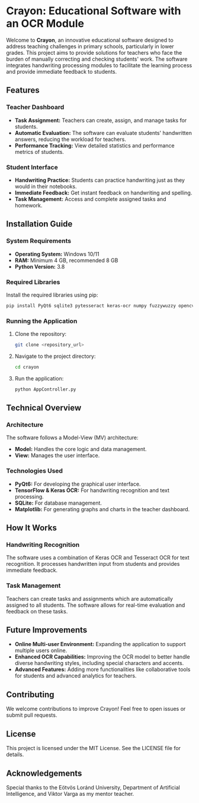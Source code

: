 # Crayon: Educational Software with an OCR Module

Welcome to **Crayon**, an innovative educational software designed to address teaching challenges in primary schools, particularly in lower grades. This project aims to provide solutions for teachers who face the burden of manually correcting and checking students' work. The software integrates handwriting processing modules to facilitate the learning process and provide immediate feedback to students.

## Features

### Teacher Dashboard
- **Task Assignment:** Teachers can create, assign, and manage tasks for students.
- **Automatic Evaluation:** The software can evaluate students' handwritten answers, reducing the workload for teachers.
- **Performance Tracking:** View detailed statistics and performance metrics of students.

### Student Interface
- **Handwriting Practice:** Students can practice handwriting just as they would in their notebooks.
- **Immediate Feedback:** Get instant feedback on handwriting and spelling.
- **Task Management:** Access and complete assigned tasks and homework.

## Installation Guide

### System Requirements
- **Operating System:** Windows 10/11
- **RAM:** Minimum 4 GB, recommended 8 GB
- **Python Version:** 3.8

### Required Libraries
Install the required libraries using pip:
```sh
pip install PyQt6 sqlite3 pytesseract keras-ocr numpy fuzzywuzzy opencv-python unidecode bcrypt matplotlib
```

### Running the Application
1. Clone the repository:
    ```sh
    git clone <repository_url>
    ```
2. Navigate to the project directory:
    ```sh
    cd crayon
    ```
3. Run the application:
    ```sh
    python AppController.py
    ```

## Technical Overview

### Architecture
The software follows a Model-View (MV) architecture:
- **Model:** Handles the core logic and data management.
- **View:** Manages the user interface.

### Technologies Used
- **PyQt6:** For developing the graphical user interface.
- **TensorFlow & Keras OCR:** For handwriting recognition and text processing.
- **SQLite:** For database management.
- **Matplotlib:** For generating graphs and charts in the teacher dashboard.

## How It Works

### Handwriting Recognition
The software uses a combination of Keras OCR and Tesseract OCR for text recognition. It processes handwritten input from students and provides immediate feedback.

### Task Management
Teachers can create tasks and assignments which are automatically assigned to all students. The software allows for real-time evaluation and feedback on these tasks.

## Future Improvements
- **Online Multi-user Environment:** Expanding the application to support multiple users online.
- **Enhanced OCR Capabilities:** Improving the OCR model to better handle diverse handwriting styles, including special characters and accents.
- **Advanced Features:** Adding more functionalities like collaborative tools for students and advanced analytics for teachers.

## Contributing
We welcome contributions to improve Crayon! Feel free to open issues or submit pull requests.

## License
This project is licensed under the MIT License. See the LICENSE file for details.

## Acknowledgements
Special thanks to the Eötvös Loránd University, Department of Artificial Intelligence, and Viktor Varga as my mentor teacher.
